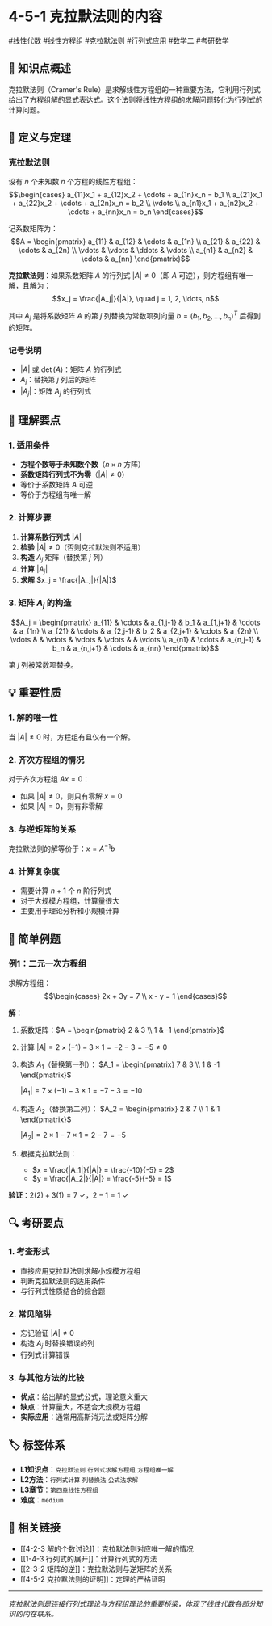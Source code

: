 # 4-5-1 克拉默法则的内容

#线性代数 #线性方程组 #克拉默法则 #行列式应用 #数学二 #考研数学

## 📌 知识点概述

克拉默法则（Cramer's Rule）是求解线性方程组的一种重要方法，它利用行列式给出了方程组解的显式表达式。这个法则将线性方程组的求解问题转化为行列式的计算问题。

## 📝 定义与定理

### 克拉默法则

设有 $n$ 个未知数 $n$ 个方程的线性方程组：
$$\begin{cases}
a_{11}x_1 + a_{12}x_2 + \cdots + a_{1n}x_n = b_1 \\
a_{21}x_1 + a_{22}x_2 + \cdots + a_{2n}x_n = b_2 \\
\vdots \\
a_{n1}x_1 + a_{n2}x_2 + \cdots + a_{nn}x_n = b_n
\end{cases}$$

记系数矩阵为：
$$A = \begin{pmatrix}
a_{11} & a_{12} & \cdots & a_{1n} \\
a_{21} & a_{22} & \cdots & a_{2n} \\
\vdots & \vdots & \ddots & \vdots \\
a_{n1} & a_{n2} & \cdots & a_{nn}
\end{pmatrix}$$

**克拉默法则**：如果系数矩阵 $A$ 的行列式 $|A| \neq 0$（即 $A$ 可逆），则方程组有唯一解，且解为：
$$x_j = \frac{|A_j|}{|A|}, \quad j = 1, 2, \ldots, n$$

其中 $A_j$ 是将系数矩阵 $A$ 的第 $j$ 列替换为常数项列向量 $b = (b_1, b_2, \ldots, b_n)^T$ 后得到的矩阵。

### 记号说明

- $|A|$ 或 $\det(A)$：矩阵 $A$ 的行列式
- $A_j$：替换第 $j$ 列后的矩阵
- $|A_j|$：矩阵 $A_j$ 的行列式

## 🎯 理解要点

### 1. 适用条件
- **方程个数等于未知数个数**（$n \times n$ 方阵）
- **系数矩阵行列式不为零**（$|A| \neq 0$）
- 等价于系数矩阵 $A$ 可逆
- 等价于方程组有唯一解

### 2. 计算步骤
1. **计算系数行列式** $|A|$
2. **检验** $|A| \neq 0$（否则克拉默法则不适用）
3. **构造** $A_j$ 矩阵（替换第 $j$ 列）
4. **计算** $|A_j|$
5. **求解** $x_j = \frac{|A_j|}{|A|}$

### 3. 矩阵 $A_j$ 的构造
$$A_j = \begin{pmatrix}
a_{11} & \cdots & a_{1,j-1} & b_1 & a_{1,j+1} & \cdots & a_{1n} \\
a_{21} & \cdots & a_{2,j-1} & b_2 & a_{2,j+1} & \cdots & a_{2n} \\
\vdots & & \vdots & \vdots & \vdots & & \vdots \\
a_{n1} & \cdots & a_{n,j-1} & b_n & a_{n,j+1} & \cdots & a_{nn}
\end{pmatrix}$$

第 $j$ 列被常数项替换。

## 💡 重要性质

### 1. 解的唯一性
当 $|A| \neq 0$ 时，方程组有且仅有一个解。

### 2. 齐次方程组的情况
对于齐次方程组 $Ax = 0$：
- 如果 $|A| \neq 0$，则只有零解 $x = 0$
- 如果 $|A| = 0$，则有非零解

### 3. 与逆矩阵的关系
克拉默法则的解等价于：$x = A^{-1}b$

### 4. 计算复杂度
- 需要计算 $n+1$ 个 $n$ 阶行列式
- 对于大规模方程组，计算量很大
- 主要用于理论分析和小规模计算

## 📐 简单例题

### 例1：二元一次方程组
求解方程组：
$$\begin{cases}
2x + 3y = 7 \\
x - y = 1
\end{cases}$$

**解**：
1. 系数矩阵：$A = \begin{pmatrix} 2 & 3 \\ 1 & -1 \end{pmatrix}$

2. 计算 $|A| = 2 \times (-1) - 3 \times 1 = -2 - 3 = -5 \neq 0$

3. 构造 $A_1$（替换第一列）：
   $A_1 = \begin{pmatrix} 7 & 3 \\ 1 & -1 \end{pmatrix}$
   
   $|A_1| = 7 \times (-1) - 3 \times 1 = -7 - 3 = -10$

4. 构造 $A_2$（替换第二列）：
   $A_2 = \begin{pmatrix} 2 & 7 \\ 1 & 1 \end{pmatrix}$
   
   $|A_2| = 2 \times 1 - 7 \times 1 = 2 - 7 = -5$

5. 根据克拉默法则：
   - $x = \frac{|A_1|}{|A|} = \frac{-10}{-5} = 2$
   - $y = \frac{|A_2|}{|A|} = \frac{-5}{-5} = 1$

**验证**：$2(2) + 3(1) = 7$ ✓，$2 - 1 = 1$ ✓

## 🔍 考研要点

### 1. 考查形式
- 直接应用克拉默法则求解小规模方程组
- 判断克拉默法则的适用条件
- 与行列式性质结合的综合题

### 2. 常见陷阱
- 忘记验证 $|A| \neq 0$
- 构造 $A_j$ 时替换错误的列
- 行列式计算错误

### 3. 与其他方法的比较
- **优点**：给出解的显式公式，理论意义重大
- **缺点**：计算量大，不适合大规模方程组
- **实际应用**：通常用高斯消元法或矩阵分解

## 🏷️ 标签体系

- **L1知识点**：`克拉默法则` `行列式求解方程组` `方程组唯一解`
- **L2方法**：`行列式计算` `列替换法` `公式法求解`
- **L3章节**：`第四章线性方程组`
- **难度**：`medium`

## 🔗 相关链接

- [[4-2-3 解的个数讨论]]：克拉默法则对应唯一解的情况
- [[1-4-3 行列式的展开]]：计算行列式的方法
- [[2-3-2 矩阵的逆]]：克拉默法则与逆矩阵的关系
- [[4-5-2 克拉默法则的证明]]：定理的严格证明

---

*克拉默法则是连接行列式理论与方程组理论的重要桥梁，体现了线性代数各部分知识的内在联系。*